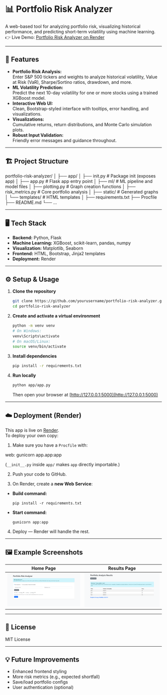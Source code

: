# 📊 Portfolio Risk Analyzer

A web-based tool for analyzing portfolio risk, visualizing historical performance, and predicting short-term volatility using machine learning.  
👉 Live Demo: [Portfolio Risk Analyzer on Render](https://portfolio-risk-analyzer-f7of.onrender.com)

---

## 🚀 Features

- **Portfolio Risk Analysis:**  
  Enter S&P 500 tickers and weights to analyze historical volatility, Value at Risk (VaR), Sharpe/Sortino ratios, drawdown, and more.
- **ML Volatility Prediction:**  
  Predict the next 10-day volatility for one or more stocks using a trained XGBoost model.
- **Interactive Web UI:**  
  Clean, Bootstrap-styled interface with tooltips, error handling, and visualizations.
- **Visualizations:**  
  Cumulative returns, return distributions, and Monte Carlo simulation plots.
- **Robust Input Validation:**  
  Friendly error messages and guidance throughout.

---

## 🏗️ Project Structure

portfolio-risk-analyzer/
│
├── app/
│ ├── init.py # Package init (exposes app)
│ ├── app.py # Flask app entry point
│ ├── ml/ # ML pipeline and model files
│ ├── plotting.py # Graph creation functions
│ ├── risk_metrics.py # Core portfolio analysis
│ ├── static/ # Generated graphs
│ └── templates/ # HTML templates
│
├── requirements.txt
├── Procfile
├── README.md
└── ...


---

## 🖥️ Tech Stack

- **Backend:** Python, Flask  
- **Machine Learning:** XGBoost, scikit-learn, pandas, numpy  
- **Visualization:** Matplotlib, Seaborn  
- **Frontend:** HTML, Bootstrap, Jinja2 templates  
- **Deployment:** Render  

---

## ⚙️ Setup & Usage

1. **Clone the repository**
    ```sh
    git clone https://github.com/yourusername/portfolio-risk-analyzer.git
    cd portfolio-risk-analyzer
    ```

2. **Create and activate a virtual environment**
    ```sh
    python -m venv venv
    # On Windows:
    venv\Scripts\activate
    # On macOS/Linux:
    source venv/bin/activate
    ```

3. **Install dependencies**
    ```sh
    pip install -r requirements.txt
    ```

4. **Run locally**
    ```sh
    python app/app.py
    ```
    Then open your browser at [http://127.0.0.1:5000](http://127.0.0.1:5000)

---

## ☁️ Deployment (Render)

This app is live on [Render](https://render.com).  
To deploy your own copy:

1. Make sure you have a `Procfile` with:

web: gunicorn app.app:app

(`__init__.py` inside `app/` makes `app` directly importable.)

2. Push your code to GitHub.

3. On Render, create a **new Web Service**:
- **Build command:**  
  ```
  pip install -r requirements.txt
  ```
- **Start command:**  
  ```
  gunicorn app:app
  ```

4. Deploy — Render will handle the rest.

---

## 🖼 Example Screenshots

| Home Page | Results Page |
|-----------|--------------|
| ![Home](screenshots/home_page.png) | ![Results](screenshots/ml_results.png) |

---

## 📜 License

MIT License

---

## 💡 Future Improvements

- Enhanced frontend styling
- More risk metrics (e.g., expected shortfall)
- Save/load portfolio configs
- User authentication (optional)
